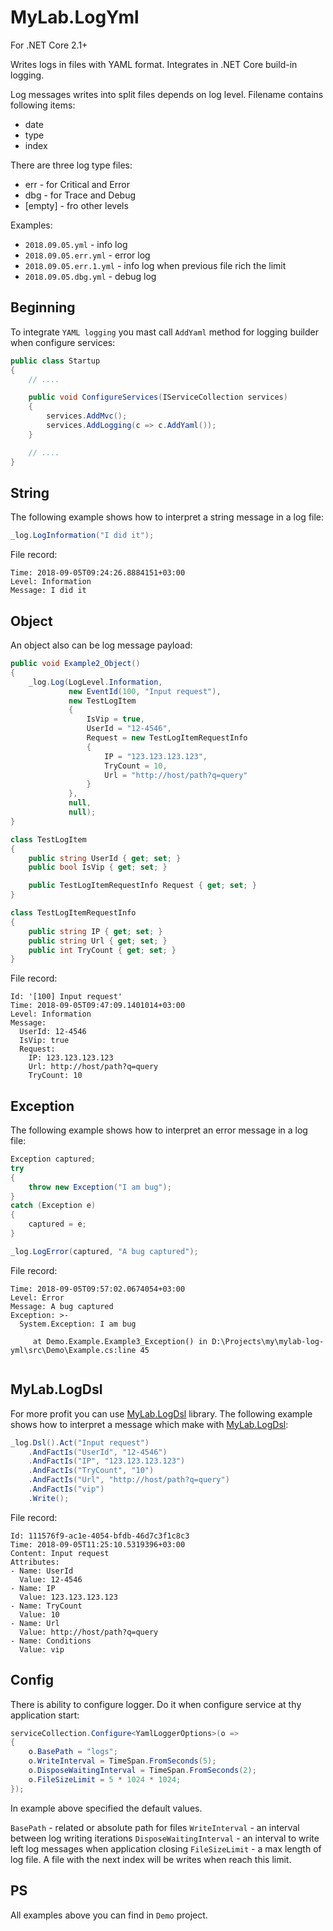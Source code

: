 # MyLab.LogYml

For .NET Core 2.1+

Writes logs in files with YAML format. Integrates in .NET Core build-in logging.

Log messages writes into split files depends on log level. Filename contains following items:
* date
* type
* index

There are three log type files:
* err - for Critical and Error
* dbg - for Trace and Debug
* [empty] - fro other levels

Examples:
* `2018.09.05.yml` - info log
* `2018.09.05.err.yml` - error log
* `2018.09.05.err.1.yml` - info log when previous file rich the limit
* `2018.09.05.dbg.yml` - debug log

## Beginning

To integrate `YAML logging` you mast call `AddYaml` method for logging builder when configure services:

```C#
public class Startup
{
    // ....

    public void ConfigureServices(IServiceCollection services)
    {
        services.AddMvc();
        services.AddLogging(c => c.AddYaml());
    }

    // ....
}
```



## String

The following example shows how to interpret a string message in a log file:

```C#
_log.LogInformation("I did it");
```

File record:

```
Time: 2018-09-05T09:24:26.8884151+03:00
Level: Information
Message: I did it
```



## Object

An object also can be log message payload:

```C#
public void Example2_Object()
{
    _log.Log(LogLevel.Information, 
             new EventId(100, "Input request"), 
             new TestLogItem
             {
                 IsVip = true,
                 UserId = "12-4546",
                 Request = new TestLogItemRequestInfo
                 {
                     IP = "123.123.123.123",
                     TryCount = 10,
                     Url = "http://host/path?q=query"
                 }
             }, 
             null, 
             null);
}

class TestLogItem
{
    public string UserId { get; set; }
    public bool IsVip { get; set; }

    public TestLogItemRequestInfo Request { get; set; }
}

class TestLogItemRequestInfo
{
    public string IP { get; set; }
    public string Url { get; set; }
    public int TryCount { get; set; } 
}
```

File record:

```
Id: '[100] Input request'
Time: 2018-09-05T09:47:09.1401014+03:00
Level: Information
Message:
  UserId: 12-4546
  IsVip: true
  Request:
    IP: 123.123.123.123
    Url: http://host/path?q=query
    TryCount: 10
```



## Exception

The following example shows how to interpret an error message in a log file:

```C#
Exception captured;
try
{
    throw new Exception("I am bug");
}
catch (Exception e)
{
    captured = e;
}

_log.LogError(captured, "A bug captured");
```

File record:

```
Time: 2018-09-05T09:57:02.0674054+03:00
Level: Error
Message: A bug captured
Exception: >-
  System.Exception: I am bug

     at Demo.Example.Example3_Exception() in D:\Projects\my\mylab-log-yml\src\Demo\Example.cs:line 45


```



## MyLab.LogDsl

For more profit you can use [MyLab.LogDsl](https://github.com/ozzy-ext/mylab-log-dsl) library. The following example shows how to interpret a message which make with [MyLab.LogDsl](https://github.com/ozzy-ext/mylab-log-dsl):

```C#
_log.Dsl().Act("Input request")
    .AndFactIs("UserId", "12-4546")
    .AndFactIs("IP", "123.123.123.123")
    .AndFactIs("TryCount", "10")
    .AndFactIs("Url", "http://host/path?q=query")
    .AndFactIs("vip")
    .Write();
```

File record:

```
Id: 111576f9-ac1e-4054-bfdb-46d7c3f1c8c3
Time: 2018-09-05T11:25:10.5319396+03:00
Content: Input request
Attributes:
- Name: UserId
  Value: 12-4546
- Name: IP
  Value: 123.123.123.123
- Name: TryCount
  Value: 10
- Name: Url
  Value: http://host/path?q=query
- Name: Conditions
  Value: vip
```



## Config

There is ability to configure logger. Do it when configure service at thу application start:

```C#
serviceCollection.Configure<YamlLoggerOptions>(o =>
{
    o.BasePath = "logs";
    o.WriteInterval = TimeSpan.FromSeconds(5);
    o.DisposeWaitingInterval = TimeSpan.FromSeconds(2);
    o.FileSizeLimit = 5 * 1024 * 1024;
});
```
In example above specified the default values.

`BasePath` - related or absolute path for files
`WriteInterval` - an interval between log writing iterations
`DisposeWaitingInterval` - an interval to write left log messages when application closing
`FileSizeLimit` - a max length of log file. A file with the next index will be writes when reach this limit.



## PS

All examples above you can find in `Demo` project.
